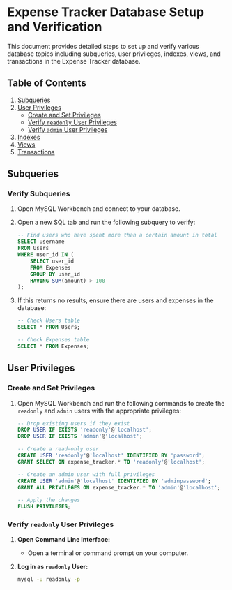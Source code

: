 # Expense Tracker Database Setup and Verification

This document provides detailed steps to set up and verify various database topics including subqueries, user privileges, indexes, views, and transactions in the Expense Tracker database.

## Table of Contents

1. [Subqueries](#subqueries)
2. [User Privileges](#user-privileges)
    - [Create and Set Privileges](#create-and-set-privileges)
    - [Verify `readonly` User Privileges](#verify-readonly-user-privileges)
    - [Verify `admin` User Privileges](#verify-admin-user-privileges)
3. [Indexes](#indexes)
4. [Views](#views)
5. [Transactions](#transactions)

## Subqueries

### Verify Subqueries

1. Open MySQL Workbench and connect to your database.
2. Open a new SQL tab and run the following subquery to verify:

    ```sql
    -- Find users who have spent more than a certain amount in total
    SELECT username 
    FROM Users 
    WHERE user_id IN (
        SELECT user_id 
        FROM Expenses 
        GROUP BY user_id 
        HAVING SUM(amount) > 100
    );
    ```

3. If this returns no results, ensure there are users and expenses in the database:

    ```sql
    -- Check Users table
    SELECT * FROM Users;

    -- Check Expenses table
    SELECT * FROM Expenses;
    ```

## User Privileges

### Create and Set Privileges

1. Open MySQL Workbench and run the following commands to create the `readonly` and `admin` users with the appropriate privileges:

    ```sql
    -- Drop existing users if they exist
    DROP USER IF EXISTS 'readonly'@'localhost';
    DROP USER IF EXISTS 'admin'@'localhost';

    -- Create a read-only user
    CREATE USER 'readonly'@'localhost' IDENTIFIED BY 'password';
    GRANT SELECT ON expense_tracker.* TO 'readonly'@'localhost';

    -- Create an admin user with full privileges
    CREATE USER 'admin'@'localhost' IDENTIFIED BY 'adminpassword';
    GRANT ALL PRIVILEGES ON expense_tracker.* TO 'admin'@'localhost';

    -- Apply the changes
    FLUSH PRIVILEGES;
    ```

### Verify `readonly` User Privileges

1. **Open Command Line Interface:**
   - Open a terminal or command prompt on your computer.

2. **Log in as `readonly` User:**
   ```sh
   mysql -u readonly -p
